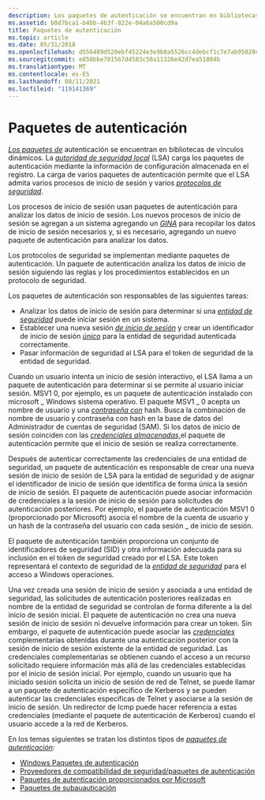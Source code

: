 ```yaml
---
description: Los paquetes de autenticación se encuentran en bibliotecas de vínculos dinámicos.
ms.assetid: b0d7bca1-b4bb-4b3f-822e-04a6a500cd9a
title: Paquetes de autenticación
ms.topic: article
ms.date: 05/31/2018
ms.openlocfilehash: d556489d520ebf45224e3e9b8a5526cc4debcf1c7e7ab95028ecd9e35a6de217
ms.sourcegitcommit: e858bbe701567d4583c50a11326e42d7ea51804b
ms.translationtype: MT
ms.contentlocale: es-ES
ms.lasthandoff: 08/11/2021
ms.locfileid: "119141369"
---
```

# <a name="authentication-packages"></a>Paquetes de autenticación

[*Los paquetes de*](/windows/desktop/SecGloss/a-gly) autenticación se encuentran en bibliotecas de vínculos dinámicos. La [*autoridad de seguridad local*](/windows/desktop/SecGloss/l-gly) (LSA) carga los paquetes de autenticación mediante la información de configuración almacenada en el registro. La carga de varios paquetes de autenticación permite que el LSA admita varios procesos de inicio de sesión y varios [*protocolos de seguridad*](/windows/desktop/SecGloss/s-gly).

Los procesos de inicio de sesión usan paquetes de autenticación para analizar los datos de inicio de sesión. Los nuevos procesos de inicio de sesión se agregan a un sistema agregando un [*GINA*](/windows/desktop/SecGloss/g-gly) para recopilar los datos de inicio de sesión necesarios y, si es necesario, agregando un nuevo paquete de autenticación para analizar los datos.

Los protocolos de seguridad se implementan mediante paquetes de autenticación. Un paquete de autenticación analiza los datos de inicio de sesión siguiendo las reglas y los procedimientos establecidos en un protocolo de seguridad.

Los paquetes de autenticación son responsables de las siguientes tareas:

-   Analizar los datos de inicio de sesión para determinar si una [*entidad de seguridad*](/windows/desktop/SecGloss/s-gly) puede iniciar sesión en un sistema.
-   Establecer una nueva sesión [*de inicio de sesión*](/windows/desktop/SecGloss/l-gly) y crear un identificador de inicio de sesión [*único*](/windows/desktop/SecGloss/l-gly) para la entidad de seguridad autenticada correctamente.
-   Pasar información de seguridad al LSA para el token de seguridad de la entidad de seguridad.

Cuando un usuario intenta un inicio de sesión interactivo, el LSA llama a un paquete de autenticación para determinar si se permite al usuario iniciar sesión. MSV1 0, por ejemplo, es un paquete de autenticación instalado con microsoft \_ Windows sistema operativo. El paquete MSV1 \_ 0 acepta un nombre de usuario y una [*contraseña con*](/windows/desktop/SecGloss/h-gly) hash. Busca la combinación de nombre de usuario y contraseña con hash en la base de datos del Administrador de cuentas de seguridad (SAM). Si los datos de inicio de sesión coinciden con las [*credenciales almacenadas,*](/windows/desktop/SecGloss/c-gly)el paquete de autenticación permite que el inicio de sesión se realiza correctamente.

Después de autenticar [](/windows/desktop/SecGloss/s-gly) correctamente las credenciales de una entidad de seguridad, un paquete de autenticación [](/windows/desktop/SecGloss/l-gly) es responsable de crear una nueva sesión de inicio de sesión de LSA para la entidad de seguridad y de asignar el identificador de inicio de sesión que identifica de forma única la sesión de inicio de sesión. El paquete de autenticación puede asociar información de credenciales a la sesión de inicio de sesión para solicitudes de autenticación posteriores. Por ejemplo, el paquete de autenticación MSV1 0 (proporcionado por Microsoft) asocia el nombre de la cuenta de usuario y un hash de la contraseña del usuario con cada sesión \_ de inicio de sesión.

El paquete de autenticación [](/windows/desktop/SecGloss/s-gly) también proporciona un conjunto de identificadores de seguridad (SID) y otra información adecuada para su inclusión en el token de seguridad creado por el LSA. Este token representará el contexto de seguridad de la [*entidad de seguridad*](/windows/desktop/SecGloss/c-gly) para el acceso a Windows operaciones.

Una vez creada una sesión de inicio de sesión y asociada a una entidad de seguridad, las solicitudes de autenticación posteriores realizadas en nombre de la entidad de seguridad se controlan de forma diferente a la del inicio de sesión inicial. El paquete de autenticación no crea una nueva sesión de inicio de sesión ni devuelve información para crear un token. Sin embargo, el paquete de autenticación puede asociar las [*credenciales*](/windows/desktop/SecGloss/s-gly) complementarias obtenidas durante una autenticación posterior con la sesión de inicio de sesión existente de la entidad de seguridad. Las credenciales complementarias se obtienen cuando el acceso a un recurso solicitado requiere información más allá de las credenciales establecidas por el inicio de sesión inicial. Por ejemplo, cuando un usuario que ha iniciado sesión solicita un inicio de sesión de red de Telnet, se puede llamar a un paquete de autenticación específico de Kerberos y se pueden autenticar las credenciales específicas de Telnet y asociarse a la sesión de inicio de sesión. Un redirector de Icmp puede hacer referencia a estas credenciales (mediante el paquete de autenticación de Kerberos) cuando el usuario accede a la red de Kerberos.

En los temas siguientes se tratan los distintos tipos de [*paquetes de autenticación*](/windows/desktop/SecGloss/a-gly):

-   [Windows Paquetes de autenticación](windows-authentication-packages.md)
-   [Proveedores de compatibilidad de seguridad/paquetes de autenticación](security-support-provider-authentication-packages.md)
-   [Paquetes de autenticación proporcionados por Microsoft](authentication-packages-provided-by-microsoft.md)
-   [Paquetes de subauauticación](subauthentication-packages.md)

 

 
